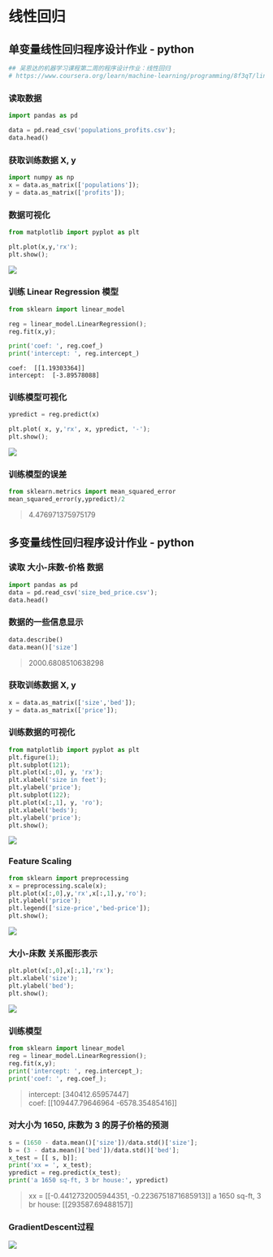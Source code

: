 # 线性回归
## 单变量线性回归程序设计作业 - python

```python
## 吴恩达的机器学习课程第二周的程序设计作业：线性回归
# https://www.coursera.org/learn/machine-learning/programming/8f3qT/linear-regression
```

### 读取数据

```python
import pandas as pd

data = pd.read_csv('populations_profits.csv');
data.head()
```

### 获取训练数据 X, y

```python
import numpy as np
x = data.as_matrix(['populations']);
y = data.as_matrix(['profits']);
```

### 数据可视化

```python
from matplotlib import pyplot as plt

plt.plot(x,y,'rx');
plt.show();
```

![](machine-learning-ex1/linear_regression/output_3_0.png)

### 训练 Linear Regression 模型

```python
from sklearn import linear_model

reg = linear_model.LinearRegression();
reg.fit(x,y);

print('coef: ', reg.coef_)
print('intercept: ', reg.intercept_)
```

    coef:  [[1.19303364]]
    intercept:  [-3.89578088]

### 训练模型可视化

```python
ypredict = reg.predict(x)

plt.plot( x, y,'rx', x, ypredict, '-');
plt.show();
```

![](machine-learning-ex1/linear_regression/output_5_0.png)

### 训练模型的误差

```python
from sklearn.metrics import mean_squared_error
mean_squared_error(y,ypredict)/2
```

>  4.476971375975179  

## 多变量线性回归程序设计作业 - python
### 读取 大小-床数-价格 数据

```python
import pandas as pd
data = pd.read_csv('size_bed_price.csv');
data.head()
```

### 数据的一些信息显示

```python
data.describe()
data.mean()['size']
```

>    2000.6808510638298  

### 获取训练数据 X, y

```python
x = data.as_matrix(['size','bed']);
y = data.as_matrix(['price']);
```

### 训练数据的可视化

```python
from matplotlib import pyplot as plt
plt.figure(1);
plt.subplot(121);
plt.plot(x[:,0], y, 'rx');
plt.xlabel('size in feet');
plt.ylabel('price');
plt.subplot(122);
plt.plot(x[:,1], y, 'ro');
plt.xlabel('beds');
plt.ylabel('price');
plt.show();
```

![](machine-learning-ex1/multivariable_linear_regression/output_3_0.png)

### Feature Scaling

```python
from sklearn import preprocessing
x = preprocessing.scale(x);
plt.plot(x[:,0],y,'rx',x[:,1],y,'ro');
plt.ylabel('price');
plt.legend(['size-price','bed-price']);
plt.show();
```

![](machine-learning-ex1/multivariable_linear_regression/output_4_0.png)
### 大小-床数 关系图形表示

```python
plt.plot(x[:,0],x[:,1],'rx');
plt.xlabel('size');
plt.ylabel('bed');
plt.show();
```

![](machine-learning-ex1/multivariable_linear_regression/output_5_0.png)

### 训练模型

```python
from sklearn import linear_model
reg = linear_model.LinearRegression();
reg.fit(x,y);
print('intercept: ', reg.intercept_);
print('coef: ', reg.coef_);
```

>    intercept:  [340412.65957447]  
>    coef:  [[109447.79646964  -6578.35485416]]  

### 对大小为 1650, 床数为 3 的房子价格的预测

```python
s = (1650 - data.mean()['size'])/data.std()['size'];
b = (3 - data.mean()['bed'])/data.std()['bed'];
x_test = [[ s, b]];
print('xx = ', x_test);
ypredict = reg.predict(x_test);
print('a 1650 sq-ft, 3 br house:', ypredict)

```

> xx =  [[-0.4412732005944351, -0.2236751871685913]]
> a 1650 sq-ft, 3 br house: [[293587.69488157]]

### GradientDescent过程

![](machine-learning-ex1/linear_regression.gif)



